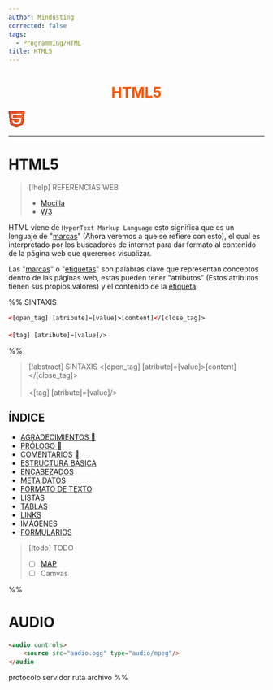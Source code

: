 ```yaml
---
author: Mindusting
corrected: false
tags:
  - Programming/HTML
title: HTML5
---
```


<h1 align="center" style="color:#f50;">HTML5</h1>

![#logo](html.png)

---

# HTML5

> [!help] REFERENCIAS WEB
> - [Mocilla](https://developer.mozilla.org/en-US/docs/Web/HTML)
> - [W3](https://www.w3schools.com/html/default.asp)

HTML viene de `HyperText Markup Language` esto significa que es un lenguaje de "[marcas](https://www.w3schools.com/tags/)" (Ahora veremos a que se refiere con esto), el cual es interpretado por los buscadores de internet para dar formato al contenido de la página web que queremos visualizar.

Las "[marcas](https://www.w3schools.com/tags/)" o "[etiquetas](https://www.w3schools.com/tags/)" son palabras clave que representan conceptos dentro de las páginas web, estas pueden tener "atributos" (Estos atributos tienen sus propios valores) y el contenido de la [etiqueta](https://www.w3schools.com/tags/).

%%
SINTAXIS

```html
<[open_tag] [atribute]=[value]>[content]</[close_tag]>

<[tag] [atribute]=[value]/>
```
%%

> [!abstract] SINTAXIS
> \<<span class="italic key-word-color">[open_tag]</span> <span class="italic variable-color">[atribute]</span>=<span class="italic string-color">[value]</span>\><span class="italic grey">[content]</span>\</<span class="italic key-word-color">[close_tag]</span>\><br><br>\<<span class="italic key-word-color">[tag]</span> <span class="italic variable-color">[atribute]</span>=<span class="italic string-color">[value]</span>/\>

## ÍNDICE

- [AGRADECIMIENTOS 🎉](html_thanks_to.md)
- [PRÓLOGO 🧭](html_prologo.md)
- [COMENTARIOS 💬](html_comments.md)
- [ESTRUCTURA BÁSICA](html_basic_structure.md)
- [ENCABEZADOS](html_headers.md)
- [META DATOS](html_meta.md)
- [FORMATO DE TEXTO](html_text_format.md)
- [LISTAS](html_list.md)
- [TABLAS](html_table.md)
- [LINKS](html_hyperlink.md)
- [IMÁGENES](html_img.md)
- [FORMULARIOS](html_form.md)

> [!todo] TODO
> - [ ] [MAP](https://www.w3schools.com/html/html_images_imagemap.asp)
> - [ ] Camvas

%%
# AUDIO

```html
<audio controls>
    <source src="audio.ogg" type="audio/mpeg"/>
</audio
```

protocolo servidor ruta archivo
%%
